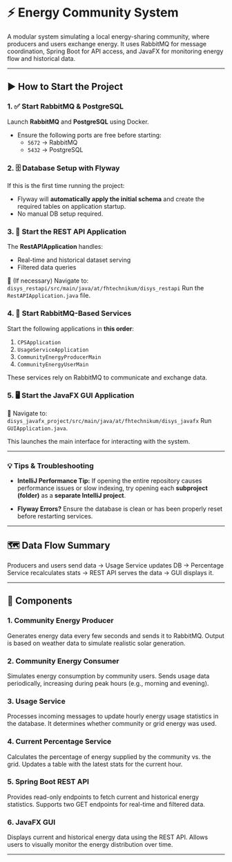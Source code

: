 # ⚡ Energy Community System

A modular system simulating a local energy-sharing community, where producers and users exchange energy. It uses RabbitMQ for message coordination, Spring Boot for API access, and JavaFX for monitoring energy flow and historical data.

---

## ▶️ How to Start the Project

### 1. ✅ Start RabbitMQ & PostgreSQL
Launch **RabbitMQ** and **PostgreSQL** using Docker.
* Ensure the following ports are free before starting:
  * `5672` → RabbitMQ
  * `5432` → PostgreSQL

### 2. 🗄️ Database Setup with Flyway
If this is the first time running the project:
* Flyway will **automatically apply the initial schema** and create the required tables on application startup.
* No manual DB setup required.

### 3. 🚀 Start the REST API Application
The **RestAPIApplication** handles:
* Real-time and historical dataset serving
* Filtered data queries
  
📁 (If necessary) Navigate to:
`disys_restapi/src/main/java/at/fhtechnikum/disys_restapi`
Run the `RestAPIApplication.java` file.

### 4. 🔁 Start RabbitMQ-Based Services
Start the following applications in **this order**:
1. `CPSApplication`
2. `UsageServiceApplication`
3. `CommunityEnergyProducerMain`
4. `CommunityEnergyUserMain`

These services rely on RabbitMQ to communicate and exchange data.

### 5. 🖥️ Start the JavaFX GUI Application

📁 Navigate to:
`disys_javafx_project/src/main/java/at/fhtechnikum/disys_javafx`
Run `GUIApplication.java`.

This launches the main interface for interacting with the system.

---

### 💡 Tips & Troubleshooting

* **IntelliJ Performance Tip:**
  If opening the entire repository causes performance issues or slow indexing, try opening each **subproject (folder)** as a **separate IntelliJ project**.

* **Flyway Errors?**
  Ensure the database is clean or has been properly reset before restarting services.

---

## 🗺️ Data Flow Summary

Producers and users send data → Usage Service updates DB → Percentage Service recalculates stats → REST API serves the data → GUI displays it.

---

## 🧩 Components

### 1. Community Energy Producer  
Generates energy data every few seconds and sends it to RabbitMQ. Output is based on weather data to simulate realistic solar generation.

### 2. Community Energy Consumer  
Simulates energy consumption by community users. Sends usage data periodically, increasing during peak hours (e.g., morning and evening).

### 3. Usage Service  
Processes incoming messages to update hourly energy usage statistics in the database. It determines whether community or grid energy was used.

### 4. Current Percentage Service  
Calculates the percentage of energy supplied by the community vs. the grid. Updates a table with the latest stats for the current hour.

### 5. Spring Boot REST API  
Provides read-only endpoints to fetch current and historical energy statistics. Supports two GET endpoints for real-time and filtered data.

### 6. JavaFX GUI  
Displays current and historical energy data using the REST API. Allows users to visually monitor the energy distribution over time.

---
